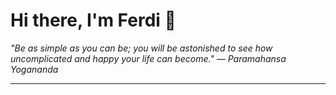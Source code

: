 <h1>Hi there, I'm Ferdi 👋</h1>

<p><em>
  "Be as simple as you can be; you will be astonished to see how uncomplicated and happy your life can become." — Paramahansa Yogananda
</em></p>

---
